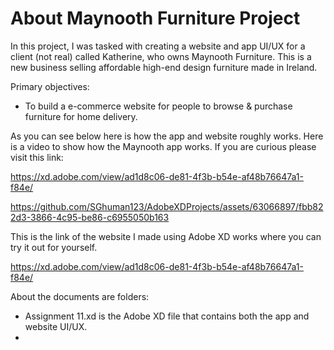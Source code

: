 # About Maynooth Furniture Project

In this project, I was tasked with creating a website and app UI/UX for a client (not real) called Katherine, who owns Maynooth Furniture. This is a new business selling affordable high-end design furniture made in Ireland.

Primary objectives:
- To build a e-commerce website for people to browse & purchase furniture for home delivery.

As you can see below here is how the app and website roughly works. Here is a video to show how the Maynooth app works. If you are curious please visit this link: 

https://xd.adobe.com/view/ad1d8c06-de81-4f3b-b54e-af48b76647a1-f84e/

https://github.com/SGhuman123/AdobeXDProjects/assets/63066897/fbb822d3-3866-4c95-be86-c6955050b163


This is the link of the website I made using Adobe XD works where you can try it out for yourself.

https://xd.adobe.com/view/ad1d8c06-de81-4f3b-b54e-af48b76647a1-f84e/

About the documents are folders:
- Assignment 11.xd is the Adobe XD file that contains both the app and website UI/UX.
- 

